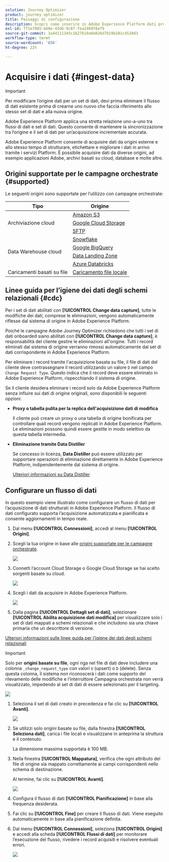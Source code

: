 ```yaml
---
solution: Journey Optimizer
product: journey optimizer
title: Passaggi di configurazione
description: Scopri come inserire in Adobe Experience Platform dati provenienti da origini supportate, come SFTP, archiviazione cloud o database.
exl-id: 7f1e7985-b68e-43d6-9c8f-fea2469f8af9
source-git-commit: 3a44111345c1627610a6b026d7b19b281c4538d3
workflow-type: tm+mt
source-wordcount: '656'
ht-degree: 22%

---
```



# Acquisire i dati {#ingest-data}

>[!IMPORTANT]
>
>Per modificare l’origine dati per un set di dati, devi prima eliminare il flusso di dati esistente prima di crearne uno nuovo che faccia riferimento allo stesso set di dati e alla nuova origine.
>
>Adobe Experience Platform applica una stretta relazione uno-a-uno tra flussi di dati e set di dati. Questo consente di mantenere la sincronizzazione tra l’origine e il set di dati per un’acquisizione incrementale accurata.

Adobe Experience Platform consente di acquisire dati da origini esterne e allo stesso tempo di strutturare, etichettare e migliorare i dati in arrivo tramite i servizi Platform. È possibile acquisire dati da diverse origini, ad esempio applicazioni Adobe, archivi basati su cloud, database e molte altre.

## Origini supportate per le campagne orchestrate {#supported}

Le seguenti origini sono supportate per l’utilizzo con campagne orchestrate:

<table>
  <thead>
    <tr>
      <th>Tipo</th>
      <th>Origine</th>
    </tr>
  </thead>
  <tbody>
    <tr>
      <td rowspan="3">Archiviazione cloud</td>
      <td><a href="https://experienceleague.adobe.com/en/docs/experience-platform/sources/ui-tutorials/create/cloud-storage/s3">Amazon S3</a></td>
    </tr>
    <tr>
      <td><a href="https://experienceleague.adobe.com/en/docs/experience-platform/sources/ui-tutorials/create/cloud-storage/google-cloud-storage">Google Cloud Storage</a></td>
    </tr>
    <tr>
      <td><a href="https://experienceleague.adobe.com/en/docs/experience-platform/sources/ui-tutorials/create/cloud-storage/sftp">SFTP</a></td>
    </tr>
      <td rowspan="4">Data Warehouse cloud</td>
      <td><a href="https://experienceleague.adobe.com/en/docs/experience-platform/sources/ui-tutorials/create/databases/snowflake">Snowflake</a></td>
    </tr>
    <tr>
      <td><a href="https://experienceleague.adobe.com/en/docs/experience-platform/sources/ui-tutorials/create/databases/bigquery">Google BigQuery</a></td>
    </tr>
    <tr>
      <td><a href="https://experienceleague.adobe.com/en/docs/experience-platform/sources/ui-tutorials/create/cloud-storage/data-landing-zone">Data Landing Zone<a></td>
    </tr>
    <tr>
      <td><a href="https://experienceleague.adobe.com/en/docs/experience-platform/sources/ui-tutorials/create/databases/databricks">Azure Databricks</a></td>
    </tr>
    <tr>
      <td rowspan="3">Caricamenti basati su file</td>
      <td><a href="https://experienceleague.adobe.com/en/docs/experience-platform/sources/ui-tutorials/create/local-system/local-file-upload">Caricamento file locale<a></td>
    </tr>

</tbody>
</table>

## Linee guida per l’igiene dei dati degli schemi relazionali {#cdc}

Per i set di dati abilitati con **[!UICONTROL Change data capture]**, tutte le modifiche dei dati, comprese le eliminazioni, vengono automaticamente riflesse dal sistema di origine in Adobe Experience Platform.

Poiché le campagne Adobe Journey Optimizer richiedono che tutti i set di dati onboarded siano abilitati con **[!UICONTROL Change data capture]**, è responsabilità del cliente gestire le eliminazioni all&#39;origine. Tutti i record eliminati dal sistema di origine verranno rimossi automaticamente dal set di dati corrispondente in Adobe Experience Platform.

Per eliminare i record tramite l&#39;acquisizione basata su file, il file di dati del cliente deve contrassegnare il record utilizzando un valore `D` nel campo `Change Request Type`. Questo indica che il record deve essere eliminato in Adobe Experience Platform, rispecchiando il sistema di origine.

Se il cliente desidera eliminare i record solo da Adobe Experience Platform senza influire sui dati di origine originali, sono disponibili le seguenti opzioni:

* **Proxy o tabella pulita per la replica dell&#39;acquisizione dati di modifica**

  Il cliente può creare un proxy o una tabella di origine bonificata per controllare quali record vengono replicati in Adobe Experience Platform. Le eliminazioni possono quindi essere gestite in modo selettivo da questa tabella intermedia.

* **Eliminazione tramite Data Distiller**

  Se concesso in licenza, **Data Distiller** può essere utilizzato per supportare operazioni di eliminazione direttamente in Adobe Experience Platform, indipendentemente dal sistema di origine.

  [Ulteriori informazioni su Data Distiller](https://experienceleague.adobe.com/en/docs/experience-platform/query/data-distiller/overview)

## Configurare un flusso di dati

In questo esempio viene illustrato come configurare un flusso di dati per l’acquisizione di dati strutturati in Adobe Experience Platform. Il flusso di dati configurato supporta l’acquisizione automatizzata e pianificata e consente aggiornamenti in tempo reale.

1. Dal menu **[!UICONTROL Connessioni]**, accedi al menu **[!UICONTROL Origini]**.

1. Scegli la tua origine in base alle [origini supportate per le campagne orchestrate](#supported).

   ![](assets/admin_sources_1.png)

1. Connetti l’account Cloud Storage o Google Cloud Storage se hai scelto sorgenti basate su cloud.

   ![](assets/admin_sources_2.png)

1. Scegli i dati da acquisire in Adobe Experience Platform.

   ![](assets/S3_config_1.png)

1. Dalla pagina **[!UICONTROL Dettagli set di dati]**, selezionare **[!UICONTROL Abilita acquisizione dati modifica]** per visualizzare solo i set di dati mappati a schemi relazionali e che includono sia una chiave primaria che un descrittore di versione.

[Ulteriori informazioni sulle linee guida per l’igiene dei dati degli schemi relazionali](#cdc)

   >[!IMPORTANT]
   >
   > Solo per **origini basate su file**, ogni riga nel file di dati deve includere una colonna `_change_request_type` con valori `U` (upsert) o `D` (delete). Senza questa colonna, il sistema non riconoscerà i dati come supporto del rilevamento delle modifiche e l’interruttore Campagna orchestrata non verrà visualizzato, impedendo al set di dati di essere selezionato per il targeting.

   ![](assets/S3_config_6.png)

1. Seleziona il set di dati creato in precedenza e fai clic su **[!UICONTROL Avanti]**.

   ![](assets/S3_config_3.png)

1. Se utilizzi solo origini basate su file, dalla finestra **[!UICONTROL Seleziona dati]**, carica i file locali e visualizzane in anteprima la struttura e il contenuto.

   La dimensione massima supportata è 100 MB.

1. Nella finestra **[!UICONTROL Mappatura]**, verifica che ogni attributo del file di origine sia mappato correttamente ai campi corrispondenti nello schema di destinazione.

   Al termine, fai clic su **[!UICONTROL Avanti]**.

   ![](assets/S3_config_4.png)

1. Configura il flusso di dati **[!UICONTROL Pianificazione]** in base alla frequenza desiderata.

1. Fai clic su **[!UICONTROL Fine]** per creare il flusso di dati. Viene eseguito automaticamente in base alla pianificazione definita.

1. Dal menu **[!UICONTROL Connessioni]**, seleziona **[!UICONTROL Origini]** e accedi alla scheda **[!UICONTROL Flussi di dati]** per monitorare l’esecuzione del flusso, rivedere i record acquisiti e risolvere eventuali errori.

   ![](assets/S3_config_5.png)


